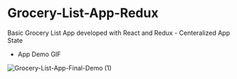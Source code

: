 # Grocery-List-App-Redux
  Basic Grocery List App developed with React and Redux - Centeralized App State
  
  - App Demo GIF
  
![Grocery-List-App-Final-Demo (1)](https://user-images.githubusercontent.com/54082156/179784334-7d2766e3-ebd3-4423-b2d4-960a690a7399.gif)
